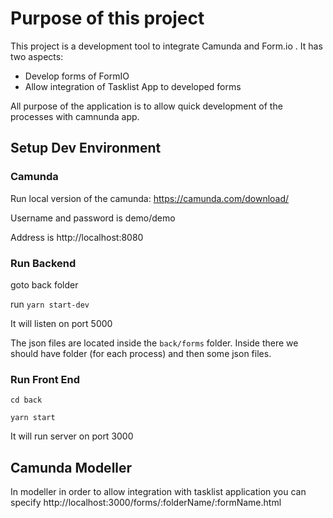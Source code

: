 # Purpose of this project 
This project is a development tool to integrate Camunda and Form.io .  It has two aspects: 

* Develop forms of FormIO 
* Allow integration of Tasklist App  to developed forms 

All purpose of the application is to allow quick development of the processes with camnunda app. 

## Setup Dev Environment 

### Camunda 
Run local version of the camunda: https://camunda.com/download/ 

Username and password is demo/demo 

Address is http://localhost:8080 
### Run Backend
goto back folder 

run `yarn start-dev`

It will listen on port 5000 


The json files are located inside the `back/forms` folder. Inside there we should have folder (for each process) and then some json files.  
### Run Front End  

`cd back` 

`yarn start` 

It will run server on  port 3000 

## Camunda Modeller 

In modeller in order to allow integration with tasklist application  you can specify  http://localhost:3000/forms/:folderName/:formName.html 

